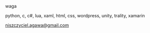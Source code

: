 waga

python, c, c#, lua, xaml, html, css,
wordpress, unity, trality, xamarin

niszczyciel.agawa@gmail.com
